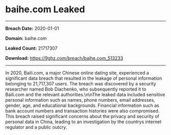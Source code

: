 # baihe.com Leaked

------------
**Breach Date:** 2020-01-01

**Domain:** baihe.com

**Leaked Count:** 21717307

**Download:** https://9ghz.com/breach/baihe.com_513233

------------
In 2020, Baili.com, a major Chinese online dating site, experienced a significant data breach that resulted in the leakage of personal information belonging to 21,717,307 users. The breach was discovered by a security researcher named Bob Diachenko, who subsequently reported it to Baili.com and the relevant authorities.\n\nThe leaked data included sensitive personal information such as names, phone numbers, email addresses, gender, age, and educational backgrounds. Financial information such as bank account numbers and transaction histories were also compromised. This breach raised significant concerns about the privacy and security of personal data in China, leading to an investigation by the countrys internet regulator and a public outcry.
